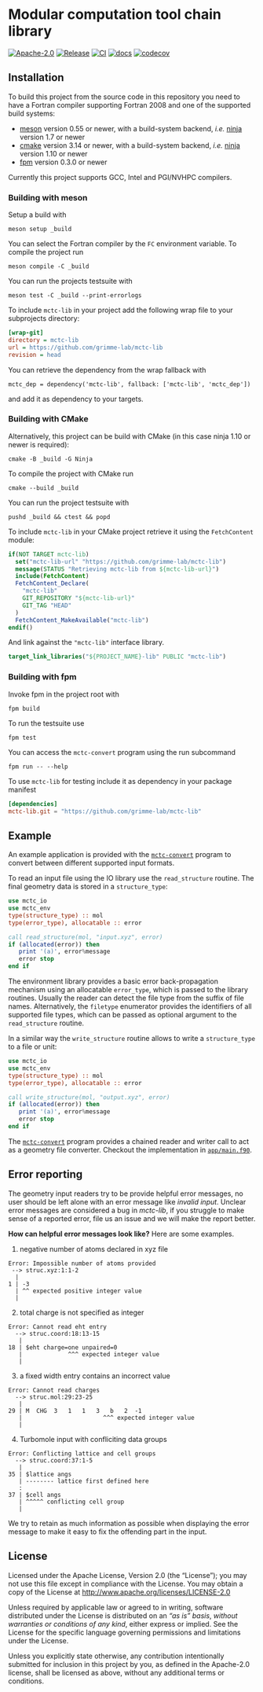 # Modular computation tool chain library

[![Apache-2.0](https://img.shields.io/github/license/grimme-lab/mctc-lib)](LICENSE)
[![Release](https://img.shields.io/github/v/release/grimme-lab/mctc-lib)](https://github.com/grimme-lab/mctc-lib/releases/latest)
[![CI](https://github.com/grimme-lab/mctc-lib/workflows/CI/badge.svg)](https://github.com/grimme-lab/mctc-lib/actions)
[![docs](https://github.com/grimme-lab/mctc-lib/workflows/docs/badge.svg)](https://grimme-lab.github.io/mctc-lib)
[![codecov](https://codecov.io/gh/grimme-lab/mctc-lib/branch/main/graph/badge.svg)](https://codecov.io/gh/grimme-lab/mctc-lib)


## Installation

To build this project from the source code in this repository you need to have
a Fortran compiler supporting Fortran 2008 and one of the supported build systems:
- [meson](https://mesonbuild.com) version 0.55 or newer, with
  a build-system backend, *i.e.* [ninja](https://ninja-build.org) version 1.7 or newer
- [cmake](https://cmake.org) version 3.14 or newer, with
  a build-system backend, *i.e.* [ninja](https://ninja-build.org) version 1.10 or newer
- [fpm](https://github.com/fortran-lang/fpm) version 0.3.0 or newer

Currently this project supports GCC, Intel and PGI/NVHPC compilers.


### Building with meson

Setup a build with

```
meson setup _build
```

You can select the Fortran compiler by the `FC` environment variable.
To compile the project run

```
meson compile -C _build
```

You can run the projects testsuite with

```
meson test -C _build --print-errorlogs
```

To include ``mctc-lib`` in your project add the following wrap file to your subprojects directory:

```ini
[wrap-git]
directory = mctc-lib
url = https://github.com/grimme-lab/mctc-lib
revision = head
```

You can retrieve the dependency from the wrap fallback with

```meson
mctc_dep = dependency('mctc-lib', fallback: ['mctc-lib', 'mctc_dep'])
```

and add it as dependency to your targets.


### Building with CMake

Alternatively, this project can be build with CMake (in this case ninja 1.10 or newer is required):

```
cmake -B _build -G Ninja
```

To compile the project with CMake run

```
cmake --build _build
```

You can run the project testsuite with

```
pushd _build && ctest && popd
```

To include ``mctc-lib`` in your CMake project retrieve it using the ``FetchContent`` module:

```cmake
if(NOT TARGET mctc-lib)
  set("mctc-lib-url" "https://github.com/grimme-lab/mctc-lib")
  message(STATUS "Retrieving mctc-lib from ${mctc-lib-url}")
  include(FetchContent)
  FetchContent_Declare(
    "mctc-lib"
    GIT_REPOSITORY "${mctc-lib-url}"
    GIT_TAG "HEAD"
  )
  FetchContent_MakeAvailable("mctc-lib")
endif()
```

And link against the ``"mctc-lib"`` interface library.

```cmake
target_link_libraries("${PROJECT_NAME}-lib" PUBLIC "mctc-lib")
```


### Building with fpm

Invoke fpm in the project root with

```
fpm build
```

To run the testsuite use

```
fpm test
```

You can access the ``mctc-convert`` program using the run subcommand

```
fpm run -- --help
```

To use ``mctc-lib`` for testing include it as dependency in your package manifest

```toml
[dependencies]
mctc-lib.git = "https://github.com/grimme-lab/mctc-lib"
```


## Example

An example application is provided with the [``mctc-convert``](man/mctc-convert.1.adoc) program to convert between different supported input formats.

To read an input file using the IO library use the ``read_structure`` routine.
The final geometry data is stored in a ``structure_type``:

```fortran
use mctc_io
use mctc_env
type(structure_type) :: mol
type(error_type), allocatable :: error

call read_structure(mol, "input.xyz", error)
if (allocated(error)) then
   print '(a)', error%message
   error stop
end if
```

The environment library provides a basic error back-propagation mechanism using an allocatable ``error_type``, which is passed to the library routines.
Usually the reader can detect the file type from the suffix of file names.
Alternatively, the ``filetype`` enumerator provides the identifiers of all supported file types, which can be passed as optional argument to the ``read_structure`` routine.

In a similar way the ``write_structure`` routine allows to write a ``structure_type`` to a file or unit:

``` fortran
use mctc_io
use mctc_env
type(structure_type) :: mol
type(error_type), allocatable :: error

call write_structure(mol, "output.xyz", error)
if (allocated(error)) then
   print '(a)', error%message
   error stop
end if
```

The [``mctc-convert``](man/mctc-convert.1.adoc) program provides a chained reader and writer call to act as a geometry file converter.
Checkout the implementation in [``app/main.f90``](app/main.f90).


## Error reporting

The geometry input readers try to be provide helpful error messages, no user should be left alone with an error message like *invalid input*.
Unclear error messages are considered a bug in *mctc-lib*, if you struggle to make sense of a reported error, file us an issue and we will make the report better.

**How can helpful error messages look like?**
Here are some examples.

1. negative number of atoms declared in xyz file

```
Error: Impossible number of atoms provided
 --> struc.xyz:1:1-2
  |
1 | -3
  | ^^ expected positive integer value
  |
```

2. total charge is not specified as integer

```
Error: Cannot read eht entry
  --> struc.coord:18:13-15
   |
18 | $eht charge=one unpaired=0
   |             ^^^ expected integer value
   |
```

3. a fixed width entry contains an incorrect value

```
Error: Cannot read charges
  --> struc.mol:29:23-25
   |
29 | M  CHG  3   1   1   3   b   2  -1
   |                       ^^^ expected integer value
   |
```

4. Turbomole input with confliciting data groups

```
Error: Conflicting lattice and cell groups
  --> struc.coord:37:1-5
   |
35 | $lattice angs
   | -------- lattice first defined here
   :
37 | $cell angs
   | ^^^^^ conflicting cell group
   |
```

We try to retain as much information as possible when displaying the error message to make it easy to fix the offending part in the input.


## License

Licensed under the Apache License, Version 2.0 (the “License”);
you may not use this file except in compliance with the License.
You may obtain a copy of the License at
http://www.apache.org/licenses/LICENSE-2.0

Unless required by applicable law or agreed to in writing, software
distributed under the License is distributed on an *“as is” basis*,
*without warranties or conditions of any kind*, either express or implied.
See the License for the specific language governing permissions and
limitations under the License.

Unless you explicitly state otherwise, any contribution intentionally
submitted for inclusion in this project by you, as defined in the
Apache-2.0 license, shall be licensed as above, without any additional
terms or conditions.
